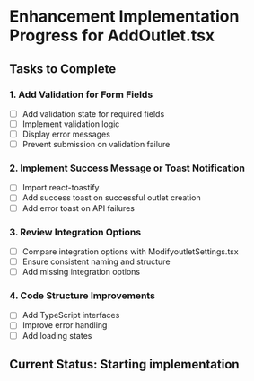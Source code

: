 # Enhancement Implementation Progress for AddOutlet.tsx

## Tasks to Complete

### 1. Add Validation for Form Fields
- [ ] Add validation state for required fields
- [ ] Implement validation logic
- [ ] Display error messages
- [ ] Prevent submission on validation failure

### 2. Implement Success Message or Toast Notification
- [ ] Import react-toastify
- [ ] Add success toast on successful outlet creation
- [ ] Add error toast on API failures

### 3. Review Integration Options
- [ ] Compare integration options with ModifyoutletSettings.tsx
- [ ] Ensure consistent naming and structure
- [ ] Add missing integration options

### 4. Code Structure Improvements
- [ ] Add TypeScript interfaces
- [ ] Improve error handling
- [ ] Add loading states

## Current Status: Starting implementation
